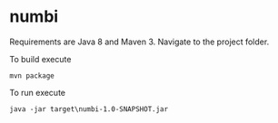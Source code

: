 # numbi

Requirements are Java 8 and Maven 3.
Navigate to the project folder.

To build execute
```
mvn package
```

To run execute
```
java -jar target\numbi-1.0-SNAPSHOT.jar
```
